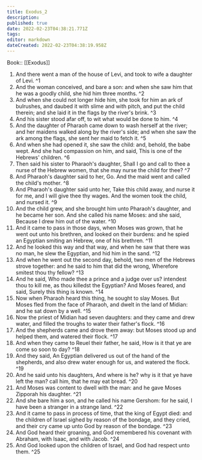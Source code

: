 ```yaml
---
title: Exodus_2
description: 
published: true
date: 2022-02-23T04:38:21.771Z
tags: 
editor: markdown
dateCreated: 2022-02-23T04:38:19.958Z
---
```


 Book:: [[Exodus]]
 1. And there went a man of the house of Levi, and took to wife a daughter of Levi. ^1
 2. And the woman conceived, and bare a son: and when she saw him that he was a goodly child, she hid him three months. ^2
 3. And when she could not longer hide him, she took for him an ark of bulrushes, and daubed it with slime and with pitch, and put the child therein; and she laid it in the flags by the river's brink. ^3
 4. And his sister stood afar off, to wit what would be done to him. ^4
 5. And the daughter of Pharaoh came down to wash herself at the river; and her maidens walked along by the river's side; and when she saw the ark among the flags, she sent her maid to fetch it. ^5
 6. And when she had opened it, she saw the child: and, behold, the babe wept. And she had compassion on him, and said, This is one of the Hebrews' children. ^6
 7. Then said his sister to Pharaoh's daughter, Shall I go and call to thee a nurse of the Hebrew women, that she may nurse the child for thee? ^7
 8. And Pharaoh's daughter said to her, Go. And the maid went and called the child's mother. ^8
 9. And Pharaoh's daughter said unto her, Take this child away, and nurse it for me, and I will give thee thy wages. And the women took the child, and nursed it. ^9
 10. And the child grew, and she brought him unto Pharaoh's daughter, and he became her son. And she called his name Moses: and she said, Because I drew him out of the water. ^10
 11. And it came to pass in those days, when Moses was grown, that he went out unto his brethren, and looked on their burdens: and he spied an Egyptian smiting an Hebrew, one of his brethren. ^11
 12. And he looked this way and that way, and when he saw that there was no man, he slew the Egyptian, and hid him in the sand. ^12
 13. And when he went out the second day, behold, two men of the Hebrews strove together: and he said to him that did the wrong, Wherefore smitest thou thy fellow? ^13
 14. And he said, Who made thee a prince and a judge over us? intendest thou to kill me, as thou killedst the Egyptian? And Moses feared, and said, Surely this thing is known. ^14
 15. Now when Pharaoh heard this thing, he sought to slay Moses. But Moses fled from the face of Pharaoh, and dwelt in the land of Midian: and he sat down by a well. ^15
 16. Now the priest of Midian had seven daughters: and they came and drew water, and filled the troughs to water their father's flock. ^16
 17. And the shepherds came and drove them away: but Moses stood up and helped them, and watered their flock. ^17
 18. And when they came to Reuel their father, he said, How is it that ye are come so soon to day? ^18
 19. And they said, An Egyptian delivered us out of the hand of the shepherds, and also drew water enough for us, and watered the flock. ^19
 20. And he said unto his daughters, And where is he? why is it that ye have left the man? call him, that he may eat bread. ^20
 21. And Moses was content to dwell with the man: and he gave Moses Zipporah his daughter. ^21
 22. And she bare him a son, and he called his name Gershom: for he said, I have been a stranger in a strange land. ^22
 23. And it came to pass in process of time, that the king of Egypt died: and the children of Israel sighed by reason of the bondage, and they cried, and their cry came up unto God by reason of the bondage. ^23
 24. And God heard their groaning, and God remembered his covenant with Abraham, with Isaac, and with Jacob. ^24
 25. And God looked upon the children of Israel, and God had respect unto them. ^25
